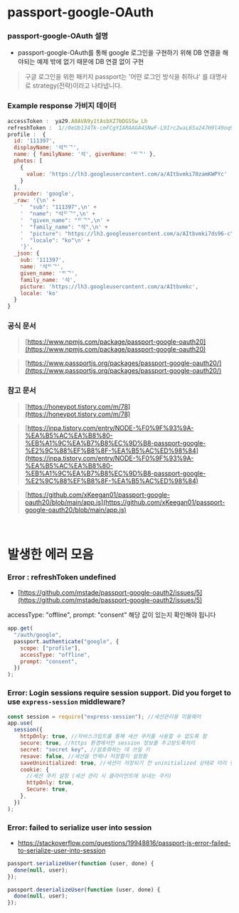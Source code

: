 # passport-google-OAuth

### passport-google-OAuth 설명
 - passport-google-OAuth를 통해 google 로그인을 구현하기 위해 DB 연결을 해야되는 예제 밖에 없기 때문에 DB 연결 없이 구현

> 구글 로그인을 위한 패키지
> passport는 '어떤 로그인 방식을 취하냐' 를 대명사로 strategy(전략)이라고 나타냅니다.

### Example response 가비지 데이터

```js
accessToken :  ya29.A0AVA9y1tAsbXZ7bDGSSw_Lh
refreshToken :  1//0eUb134Tk-cmFCgYIARAAGA4SNwF-L9Irc2waL65a247H9l49oq9Lk9sR-I1I
profile :  {
  id: '111397',
  displayName: '석ᄃᄀ',
  name: { familyName: '석', givenName: 'ᄃᄀ' },
  photos: [
    {
      value: 'https://lh3.googleusercontent.com/a/AItbvmki70zamKWPYc'
    }
  ],
  provider: 'google',
  _raw: '{\n' +
    '  "sub": "111397",\n' +
    '  "name": "석ᄃᄀ",\n' +
    '  "given_name": "ᄃᄀ",\n' +
    '  "family_name": "석",\n' +
    '  "picture": "https://lh3.googleusercontent.com/a/AItbvmki7ds96-c",\n' +
    '  "locale": "ko"\n' +
    '}',
  _json: {
    sub: '111397',
    name: '석ᄃᄀ',
    given_name: 'ᄃᄀ',
    family_name: '석',
    picture: 'https://lh3.googleusercontent.com/a/AItbvmkc',
    locale: 'ko'
  }
}
```

### 공식 문서

> [https://www.npmjs.com/package/passport-google-oauth20](https://www.npmjs.com/package/passport-google-oauth20)

> [https://www.passportjs.org/packages/passport-google-oauth20/](https://www.passportjs.org/packages/passport-google-oauth20/)

### 참고 문서

> [https://honeypot.tistory.com/m/78](https://honeypot.tistory.com/m/78)

> [https://inpa.tistory.com/entry/NODE-%F0%9F%93%9A-%EA%B5%AC%EA%B8%80-%EB%A1%9C%EA%B7%B8%EC%9D%B8-passport-google-%E2%9C%88%EF%B8%8F-%EA%B5%AC%ED%98%84](https://inpa.tistory.com/entry/NODE-%F0%9F%93%9A-%EA%B5%AC%EA%B8%80-%EB%A1%9C%EA%B7%B8%EC%9D%B8-passport-google-%E2%9C%88%EF%B8%8F-%EA%B5%AC%ED%98%84)

> [https://github.com/xKeegan01/passport-google-oauth20/blob/main/app.js](https://github.com/xKeegan01/passport-google-oauth20/blob/main/app.js)


<br/>


# 발생한 에러 모음
### Error : refreshToken undefined

- [https://github.com/mstade/passport-google-oauth2/issues/5](https://github.com/mstade/passport-google-oauth2/issues/5)

accessType: "offline", prompt: "consent" 해당 값이 있는지 확인해야 됩니다

```js
app.get(
  "/auth/google",
  passport.authenticate("google", {
    scope: ["profile"],
    accessType: "offline",
    prompt: "consent",
  })
);
```

### Error: Login sessions require session support. Did you forget to use `express-session` middleware?
```js
const session = require("express-session"); //세션관리용 미들웨어
app.use(
  session({
    httpOnly: true, //자바스크립트를 통해 세션 쿠키를 사용할 수 없도록 함
    secure: true, //https 환경에서만 session 정보를 주고받도록처리
    secret: "secret key", //암호화하는 데 쓰일 키
    resave: false, //세션을 언제나 저장할지 설정함
    saveUninitialized: true, //세션이 저장되기 전 uninitialized 상태로 미리 만들어 저장
    cookie: {
      //세션 쿠키 설정 (세션 관리 시 클라이언트에 보내는 쿠키)
      httpOnly: true,
      Secure: true,
    },
  })
);
```

### Error: failed to serialize user into session
 - https://stackoverflow.com/questions/19948816/passport-js-error-failed-to-serialize-user-into-session
```js
passport.serializeUser(function (user, done) {
  done(null, user);
});

passport.deserializeUser(function (user, done) {
  done(null, user);
});
```